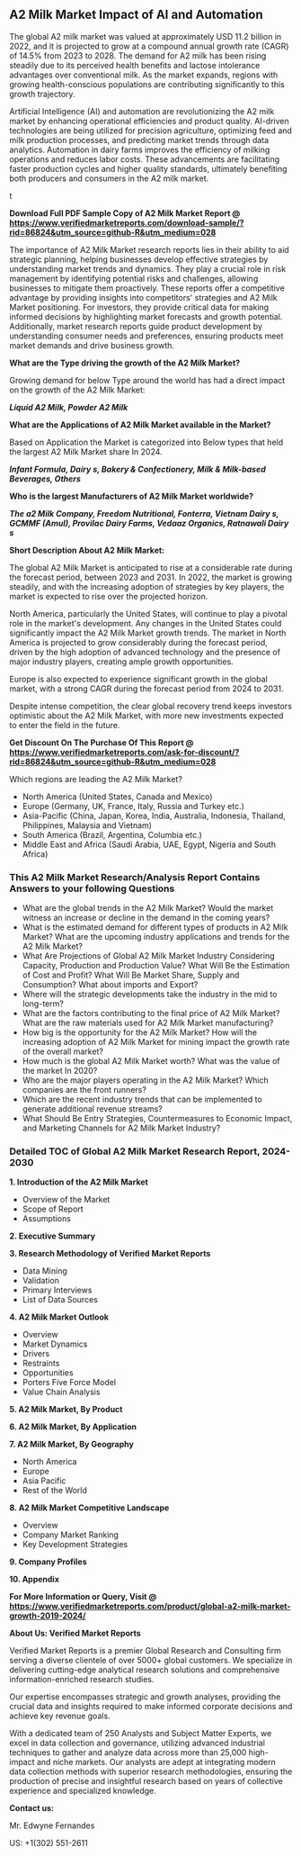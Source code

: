 <h2>A2 Milk Market Impact of AI and Automation</h2><p>The global A2 milk market was valued at approximately USD 11.2 billion in 2022, and it is projected to grow at a compound annual growth rate (CAGR) of 14.5% from 2023 to 2028. The demand for A2 milk has been rising steadily due to its perceived health benefits and lactose intolerance advantages over conventional milk. As the market expands, regions with growing health-conscious populations are contributing significantly to this growth trajectory.</p><p>Artificial Intelligence (AI) and automation are revolutionizing the A2 milk market by enhancing operational efficiencies and product quality. AI-driven technologies are being utilized for precision agriculture, optimizing feed and milk production processes, and predicting market trends through data analytics. Automation in dairy farms improves the efficiency of milking operations and reduces labor costs. These advancements are facilitating faster production cycles and higher quality standards, ultimately benefiting both producers and consumers in the A2 milk market.</p>t</p><p id="" class=""><strong>Download Full PDF Sample Copy of A2 Milk Market Report @ <a href="https://www.verifiedmarketreports.com/download-sample/?rid=86824&utm_source=github-R&utm_medium=028" target="_blank">https://www.verifiedmarketreports.com/download-sample/?rid=86824&utm_source=github-R&utm_medium=028</a></strong></p><p>The importance of&nbsp;A2 Milk Market research reports lies in their ability to aid strategic planning, helping businesses develop effective strategies by understanding market trends and dynamics. They play a crucial role in risk management by identifying potential risks and challenges, allowing businesses to mitigate them proactively. These reports offer a competitive advantage by providing insights into competitors' strategies and A2 Milk Market positioning. For investors, they provide critical data for making informed decisions by highlighting market forecasts and growth potential. Additionally, market research reports guide product development by understanding consumer needs and preferences, ensuring products meet market demands and drive business growth.</p><p><strong>What are the&nbsp;Type driving the growth of the A2 Milk Market?</strong></p><p id="" class="">Growing demand for below Type around the world has had a direct impact on the growth of the A2 Milk Market:</p><em><strong>Liquid A2 Milk, Powder A2 Milk</strong></em></p><strong>What are the&nbsp;Applications&nbsp;of A2 Milk Market available in the Market?</strong></p><p id="" class="">Based on Application the Market is categorized into Below types that held the largest A2 Milk Market share In 2024.</p><em><strong>Infant Formula, Dairy s, Bakery & Confectionery, Milk & Milk-based Beverages, Others</strong></em></p><strong>Who is the largest Manufacturers of A2 Milk Market worldwide?</strong></p><p><em><strong>The a2 Milk Company, Freedom Nutritional, Fonterra, Vietnam Dairy s, GCMMF (Amul), Provilac Dairy Farms, Vedaaz Organics, Ratnawali Dairy s</strong></em></p><p id="" class=""><strong>Short Description About A2 Milk Market:</strong></p><p>The global A2 Milk Market is anticipated to rise at a considerable rate during the forecast period, between 2023 and 2031. In 2022, the market is growing steadily, and with the increasing adoption of strategies by key players, the market is expected to rise over the projected horizon.</p><p>North America, particularly the United States, will continue to play a pivotal role in the market's development. Any changes in the United States could significantly impact the A2 Milk Market growth trends. The market in North America is projected to grow considerably during the forecast period, driven by the high adoption of advanced technology and the presence of major industry players, creating ample growth opportunities.</p><p>Europe is also expected to experience significant growth in the global market, with a strong CAGR during the forecast period from 2024 to 2031.</p><p>Despite intense competition, the clear global recovery trend keeps investors optimistic about the A2 Milk Market, with more new investments expected to enter the field in the future.</p><p id="" class=""><strong>Get Discount On The Purchase Of This Report @ <a href="https://www.verifiedmarketreports.com/ask-for-discount/?rid=86824&utm_source=github-R&utm_medium=028" target="_blank">https://www.verifiedmarketreports.com/ask-for-discount/?rid=86824&utm_source=github-R&utm_medium=028</a></strong></p>Which regions are leading the A2 Milk Market?</p><ul><li>North America (United States, Canada and Mexico)</li><li>Europe (Germany, UK, France, Italy, Russia and Turkey etc.)</li><li>Asia-Pacific (China, Japan, Korea, India, Australia, Indonesia, Thailand, Philippines, Malaysia and Vietnam)</li><li>South America (Brazil, Argentina, Columbia etc.)</li><li>Middle East and Africa (Saudi Arabia, UAE, Egypt, Nigeria and South Africa)</li></ul><h3 id="" class="">This A2 Milk Market Research/Analysis Report Contains Answers to your following Questions</h3><ul><li>What are the global trends in the A2 Milk Market? Would the market witness an increase or decline in the demand in the coming years?</li><li>What is the estimated demand for different types of products in A2 Milk Market? What are the upcoming industry applications and trends for the A2 Milk Market?</li><li>What Are Projections of Global A2 Milk Market Industry Considering Capacity, Production and Production Value? What Will Be the Estimation of Cost and Profit? What Will Be Market Share, Supply and Consumption? What about imports and Export?</li><li>Where will the strategic developments take the industry in the mid to long-term?</li><li>What are the factors contributing to the final price of A2 Milk Market? What are the raw materials used for A2 Milk Market manufacturing?</li><li>How big is the opportunity for the A2 Milk Market? How will the increasing adoption of A2 Milk Market for mining impact the growth rate of the overall market?</li><li>How much is the global A2 Milk Market worth? What was the value of the market In 2020?</li><li>Who are the major players operating in the A2 Milk Market? Which companies are the front runners?</li><li>Which are the recent industry trends that can be implemented to generate additional revenue streams?</li><li>What Should Be Entry Strategies, Countermeasures to Economic Impact, and Marketing Channels for A2 Milk Market Industry?</li></ul><h3 id="" class="">Detailed TOC of Global A2 Milk Market Research Report, 2024-2030</h3><p id="" class=""><strong>1. Introduction of the A2 Milk Market</strong></p><ul><li>Overview of the Market</li><li>Scope of Report</li><li>Assumptions</li></ul><p id="" class=""><strong>2. Executive Summary</strong></p><p id="" class=""><strong>3. Research Methodology of Verified Market Reports</strong></p><ul><li>Data Mining</li><li>Validation</li><li>Primary Interviews</li><li>List of Data Sources</li></ul><p id="" class=""><strong>4. A2 Milk Market Outlook</strong></p><ul><li>Overview</li><li>Market Dynamics</li><li>Drivers</li><li>Restraints</li><li>Opportunities</li><li>Porters Five Force Model</li><li>Value Chain Analysis</li></ul><p id="" class=""><strong>5. A2 Milk Market, By Product</strong></p><p id="" class=""><strong>6. A2 Milk Market, By Application</strong></p><p id="" class=""><strong>7. A2 Milk Market, By Geography</strong></p><ul><li>North America</li><li>Europe</li><li>Asia Pacific</li><li>Rest of the World</li></ul><p id="" class=""><strong>8. A2 Milk Market Competitive Landscape</strong></p><ul><li>Overview</li><li>Company Market Ranking</li><li>Key Development Strategies</li></ul><p id="" class=""><strong>9. Company Profiles</strong></p><p id="" class=""><strong>10. Appendix</strong></p><p id="" class=""><strong>For More Information or Query, Visit @ <a href="https://www.verifiedmarketreports.com/product/global-a2-milk-market-growth-2019-2024/" target="_blank">https://www.verifiedmarketreports.com/product/global-a2-milk-market-growth-2019-2024/</a></strong></p><p id="" class=""><strong>About Us: Verified Market Reports</strong></p><p id="" class="">Verified Market Reports is a premier Global Research and Consulting firm serving a diverse clientele of over 5000+ global customers. We specialize in delivering cutting-edge analytical research solutions and comprehensive information-enriched research studies.</p><p id="" class="">Our expertise encompasses strategic and growth analyses, providing the crucial data and insights required to make informed corporate decisions and achieve key revenue goals.</p><p id="" class="">With a dedicated team of 250 Analysts and Subject Matter Experts, we excel in data collection and governance, utilizing advanced industrial techniques to gather and analyze data across more than 25,000 high-impact and niche markets. Our analysts are adept at integrating modern data collection methods with superior research methodologies, ensuring the production of precise and insightful research based on years of collective experience and specialized knowledge.</p><p id="" class=""><strong>Contact us:</strong></p><p id="" class="">Mr. Edwyne Fernandes</p><p id="" class="">US: +1(302) 551-2611</p>